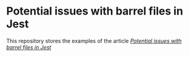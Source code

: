 # Potential issues with barrel files in Jest 

This repository stores the examples of the article [*Potential issues with barrel files in Jest*](https://dev.to/fogel/potential-issues-with-barrel-files-in-jest)
